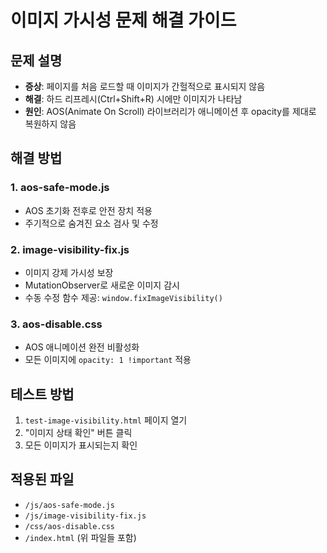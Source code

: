 # 이미지 가시성 문제 해결 가이드

## 문제 설명
- **증상**: 페이지를 처음 로드할 때 이미지가 간헐적으로 표시되지 않음
- **해결**: 하드 리프레시(Ctrl+Shift+R) 시에만 이미지가 나타남
- **원인**: AOS(Animate On Scroll) 라이브러리가 애니메이션 후 opacity를 제대로 복원하지 않음

## 해결 방법

### 1. aos-safe-mode.js
- AOS 초기화 전후로 안전 장치 적용
- 주기적으로 숨겨진 요소 검사 및 수정

### 2. image-visibility-fix.js
- 이미지 강제 가시성 보장
- MutationObserver로 새로운 이미지 감시
- 수동 수정 함수 제공: `window.fixImageVisibility()`

### 3. aos-disable.css
- AOS 애니메이션 완전 비활성화
- 모든 이미지에 `opacity: 1 !important` 적용

## 테스트 방법
1. `test-image-visibility.html` 페이지 열기
2. "이미지 상태 확인" 버튼 클릭
3. 모든 이미지가 표시되는지 확인

## 적용된 파일
- `/js/aos-safe-mode.js`
- `/js/image-visibility-fix.js`
- `/css/aos-disable.css`
- `/index.html` (위 파일들 포함)
